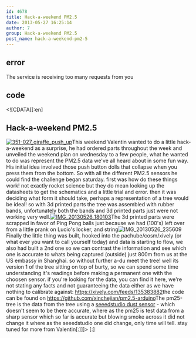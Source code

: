 ```yaml
---
id: 4678
title: Hack-a-weekend PM2.5
date: 2013-05-27 16:25:14
author: 7
group: Hack-a-weekend PM2.5
post_name: hack-a-weekend-pm2-5
---
```


## error
The service is receiving too many requests from you

## code
 <!\[CDATA\[\[:en\]

## Hack-a-weekend PM2.5

[![351-027_giraffe_push_up](http://139.162.84.35/wp-content/uploads/2013/05/351-027_giraffe_push_up.gif)](http://139.162.84.35/wp-content/uploads/2013/05/351-027%5Fgiraffe%5Fpush%5Fup.gif)This weekend Valentin wanted to do a little hack-a-weekend as a surprise, he had ordered parts throughout the week and unveiled the weekend plan on wednesday to a few people, what he wanted to do was represent the PM2.5 data we've all heard about in some fun way. His initial idea involved those push button dolls that collapse when you press them from the bottom. So with all the different PM2.5 sensors he could find the challenge began saturday. first was how do these things work! not exactly rocket science but they do mean looking up the datasheets to get the schematics and a little trial and error. then it was deciding what form it should take, perhaps a representation of a tree would be ideal! so with 3d printed parts the tree was assembled with rubber bands, unfortunately both the bands and 3d printed parts just were not working very well.[![IMG_20130526_180103](http://xinchejian.com/wp-content/uploads/2013/05/IMG_20130526_180103-300x225.jpg)](http://139.162.84.35/wp-content/uploads/2013/05/IMG%5F20130526%5F180103.jpg)The 3d printed parts were scrapped in favor of Ping Pong balls just because we had (100's) left over from a little prank on Lucio's locker, and string![![IMG_20130526_235609](http://xinchejian.com/wp-content/uploads/2013/05/IMG_20130526_235609-225x300.jpg)](http://139.162.84.35/wp-content/uploads/2013/05/IMG%5F20130526%5F235609.jpg)Finally the little thing was built, hooked into the pachube/cosm/xively (or what ever you want to call yourself today) and data is starting to flow, we also had built a 2nd one so we can contrast the information and see which one is accurate to whats being captured (outside) just 800m from us at the US embassy in Shanghai. so without further a-du meet the tree! well its version 1 of the tree sitting on top of burty, so we can spend some time understanding it's readings before making a permanent one with the choosen sensor. if you're looking for the data, you can find it here, we're not stating any facts and not guaranteeing the data either as we have nothing to calibrate against: <https://xively.com/feeds/135383882>the code can be found on <https://github.com/xinchejian/pm2.5-arduino>The pm25-tree is the data from the tree using a [seeedstudio dust sensor](http://www.seeedstudio.com/wiki/Grove%5F-%5FDust%5FSensor) \- which doesn't seem to be there accurate, where as the pm25 is test data from a sharp sensor which so far is accurate but blowing smoke across it did not change it where as the seeedstudio one did change, only time will tell. stay tuned for more from Valentin\[:\]\]\]> \[:\]
